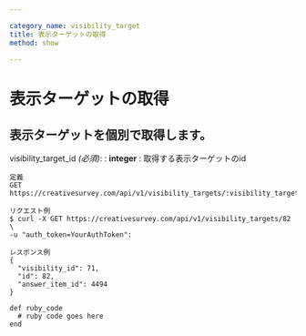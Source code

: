 ```yaml
---

category_name: visibility_target
title: 表示ターゲットの取得
method: show

---
```


# 表示ターゲットの取得

## 表示ターゲットを個別で取得します。

visibility_target_id _(必須)_:
: __integer__
: 取得する表示ターゲットのid

~~~
定義
GET https://creativesurvey.com/api/v1/visibility_targets/:visibility_target_id

リクエスト例
$ curl -X GET https://creativesurvey.com/api/v1/visibility_targets/82 \
-u "auth_token=YourAuthToken":

レスポンス例
{
  "visibility_id": 71,
  "id": 82,
  "answer_item_id": 4494
}

~~~

~~~
def ruby_code
  # ruby code goes here
end
~~~

